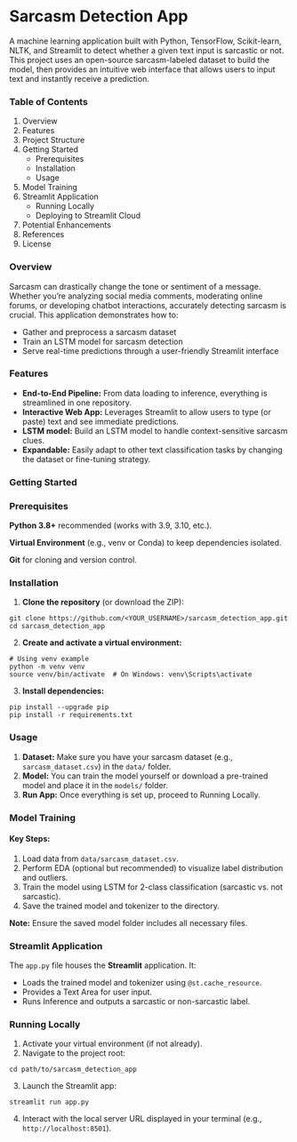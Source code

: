 # Sarcasm Detection App

A machine learning application built with Python, TensorFlow, Scikit-learn, NLTK, and Streamlit to detect whether a given text input is sarcastic or not. This project uses an open-source sarcasm-labeled dataset to build the model, then provides an intuitive web interface that allows users to input text and instantly receive a prediction.

### Table of Contents

1. Overview
2. Features
3. Project Structure
4. Getting Started
    - Prerequisites
    - Installation
    - Usage
5. Model Training
6. Streamlit Application
    - Running Locally
    - Deploying to Streamlit Cloud
7. Potential Enhancements
8. References
9. License


### Overview

Sarcasm can drastically change the tone or sentiment of a message. Whether you’re analyzing social media comments, moderating online forums, or developing chatbot interactions, accurately detecting sarcasm is crucial. This application demonstrates how to:

- Gather and preprocess a sarcasm dataset
- Train an LSTM model for sarcasm detection
- Serve real-time predictions through a user-friendly Streamlit interface

### Features

- **End-to-End Pipeline:** From data loading to inference, everything is streamlined in one repository.
- **Interactive Web App:** Leverages Streamlit to allow users to type (or paste) text and see immediate predictions.
- **LSTM model:** Build an LSTM model to handle context-sensitive sarcasm clues.
- **Expandable:** Easily adapt to other text classification tasks by changing the dataset or fine-tuning strategy.


### Getting Started
### Prerequisites
**Python 3.8+** recommended (works with 3.9, 3.10, etc.).

**Virtual Environment** (e.g., venv or Conda) to keep dependencies isolated.

**Git** for cloning and version control.

### Installation

1. **Clone the repository** (or download the ZIP):

```
git clone https://github.com/<YOUR_USERNAME>/sarcasm_detection_app.git
cd sarcasm_detection_app
```

2. **Create and activate a virtual environment:**
```
# Using venv example
python -m venv venv
source venv/bin/activate  # On Windows: venv\Scripts\activate

```

3. **Install dependencies:**
```
pip install --upgrade pip
pip install -r requirements.txt

```

### Usage

1. **Dataset:** Make sure you have your sarcasm dataset (e.g., `sarcasm_dataset.csv`) in the `data/` folder.
2. **Model:** You can train the model yourself or download a pre-trained model and place it in the `models/` folder.
3. **Run App:** Once everything is set up, proceed to Running Locally.

### Model Training
#### Key Steps:
1. Load data from `data/sarcasm_dataset.csv`.
2. Perform EDA (optional but recommended) to visualize label distribution and outliers.
3. Train the model using LSTM for 2-class classification (sarcastic vs. not sarcastic).
4. Save the trained model and tokenizer to the directory.

**Note:** Ensure the saved model folder includes all necessary files.

### Streamlit Application
The `app.py` file houses the **Streamlit** application. It:

- Loads the trained model and tokenizer using `@st.cache_resource`.
- Provides a Text Area for user input.
- Runs Inference and outputs a sarcastic or non-sarcastic label.

### Running Locally
1. Activate your virtual environment (if not already).
2. Navigate to the project root:
```
cd path/to/sarcasm_detection_app
```
3. Launch the Streamlit app:
```
streamlit run app.py
```

4. Interact with the local server URL displayed in your terminal (e.g., `http://localhost:8501`).




